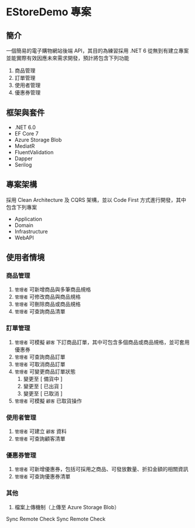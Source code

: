 # EStoreDemo 專案

## 簡介
一個簡易的電子購物網站後端 API，其目的為練習採用 .NET 6 從無到有建立專案並能實際有效因應未來需求開發，預計將包含下列功能
1. 商品管理
1. 訂單管理
1. 使用者管理
1. 優惠券管理

## 框架與套件
* .NET 6.0
* EF Core 7
* Azure Storage Blob
* MediatR
* FluentValidation
* Dapper
* Serilog

## 專案架構
採用 Clean Architecture 及 CQRS 架構，並以 Code First 方式進行開發，其中包含下列專案
* Application 
* Domain 
* Infrastructure 
* WebAPI

## 使用者情境

### 商品管理
1. `管理者` 可新增商品與多筆商品規格
1. `管理者` 可修改商品與商品規格
1. `管理者` 可刪除商品或商品規格
1. `管理者` 可查詢商品清單

### 訂單管理
1. `管理者` 可模擬 `顧客` 下訂商品訂單，其中可包含多個商品或商品規格，並可套用優惠券
1. `管理者` 可查詢商品訂單
1. `管理者` 可取消商品訂單
1. `管理者` 可變更商品訂單狀態
    1. 變更至 [ 備貨中 ] 
	1. 變更至 [ 已出貨 ]
	1. 變更至 [ 已取消 ] 
1. `管理者` 可模擬 `顧客` 已取貨操作

### 使用者管理
1. `管理者` 可建立 `顧客` 資料
1. `管理者` 可查詢顧客清單

### 優惠券管理
1. `管理者` 可新增優惠券，包括可採用之商品、可發放數量、折扣金額的相關資訊
1. `管理者` 可查詢優惠券清單

### 其他
1. 檔案上傳機制（上傳至 Azure Storage Blob）


Sync Remote Check
Sync Remote Check